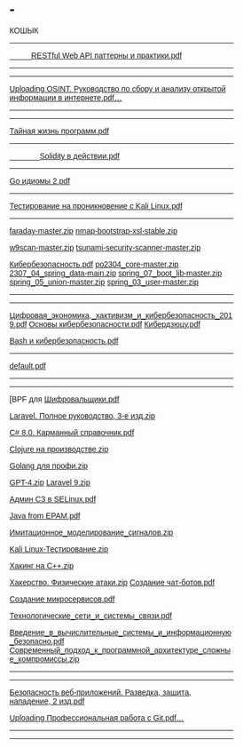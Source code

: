 
# -
КОШЫК
_____________________________________________________________________________
_____[RESTful Web API паттерны и практики.pdf](https://github.com/user-attachments/files/20273795/RESTful.Web.API.pdf)
________________________________________________
_____________________________________________________
[Uploading OSINT. Руководство по сбору и анализу открытой информации в интернете.pdf…]()

______________________________________________________
________________________________________________________
[Тайная жизнь программ.pdf](https://github.com/user-attachments/files/20163849/default.pdf)

____________________________________________________________
_______[Solidity в действии.pdf](https://github.com/user-attachments/files/20028465/Solidity.pdf)
________________________________________________________________
[Go идиомы 2.pdf](https://github.com/user-attachments/files/19526374/Go.2.pdf)
______________________________________________________________________
[Тестирование на проникновение с Kali Linux.pdf](https://github.com/user-attachments/files/19725909/Kali.Linux.pdf)

______________________________________________________________________


[faraday-master.zip](https://github.com/user-attachments/files/16760639/faraday-master.zip)
[nmap-bootstrap-xsl-stable.zip](https://github.com/user-attachments/files/16760638/nmap-bootstrap-xsl-stable.zip)

[w9scan-master.zip](https://github.com/user-attachments/files/16760629/w9scan-master.zip)
[tsunami-security-scanner-master.zip](https://github.com/user-attachments/files/16760628/tsunami-security-scanner-master.zip)



[Кибербезопасность.pdf](https://github.com/user-attachments/files/16918589/default.pdf)
[po2304_core-master.zip](https://github.com/user-attachments/files/16760051/po2304_core-master.zip)
[2307_04_spring_data-main.zip](https://github.com/user-attachments/files/16760050/2307_04_spring_data-main.zip)
[spring_07_boot_lib-master.zip](https://github.com/user-attachments/files/16760049/spring_07_boot_lib-master.zip)
[spring_05_union-master.zip](https://github.com/user-attachments/files/16760048/spring_05_union-master.zip)
[spring_03_user-master.zip](https://github.com/user-attachments/files/16760047/spring_03_user-master.zip)

______________________________________________________________________________________________
____________________________________________________________________________________________
[Цифровая_экономика,_хактивизм_и_кибербезопасность_2019.pdf](https://github.com/user-attachments/files/16918581/_._._._._2019.pdf)
[Основы кибербезопасности.pdf](https://github.com/user-attachments/files/16918582/default.pdf)
[Кибердзюцу.pdf](https://github.com/user-attachments/files/16918587/default.pdf)

[Bash и кибербезопасность.pdf](https://github.com/user-attachments/files/16918643/Bash.pdf)

__________________________________________________________

[default.pdf](https://github.com/user-attachments/files/19249410/default.pdf)




___________________________________________________________________
________________________________________________________________

[BPF для [Шифровальщики.pdf](https://github.com/user-attachments/files/17043016/default.pdf)

[Laravel. Полное руководство, 3-е изд.zip](https://github.com/user-attachments/files/17042998/Laravel.3-.zip)

[C# 8.0. Карманный справочник.pdf](https://github.com/user-attachments/files/17042919/C.8.0.pdf)

[Clojure на производстве.zip](https://github.com/user-attachments/files/17042924/Clojure.zip)

[Golang для профи.zip](https://github.com/user-attachments/files/17042926/Golang.zip)

[GPT-4.zip](https://github.com/user-attachments/files/17042929/GPT-4.zip)
[Laravel 9.zip](https://github.com/user-attachments/files/17042988/Laravel.9.zip)

[Админ СЗ в SELinux.pdf](https://github.com/user-attachments/files/17043005/SELinux.pdf)

[Java from EPAM.pdf](https://github.com/user-attachments/files/17042983/Java.from.EPAM.pdf)

[Имитационное_моделирование_сигналов.zip](https://github.com/user-attachments/files/17043010/_._.zip)

[Kali Linux-Тестирование.zip](https://github.com/user-attachments/files/17042986/Kali.Linux-.zip)

[Хакинг на С++.zip](https://github.com/user-attachments/files/17043019/%2B%2B.zip)

[Хакерство. Физические атаки.zip](https://github.com/user-attachments/files/17043025/default.zip)
[Создание чат-ботов.pdf](https://github.com/user-attachments/files/17043037/-.pdf)

[Создание микросервисов.pdf](https://github.com/user-attachments/files/17043041/default.pdf)

[Технологические_сети_и_системы_связи.pdf](https://github.com/user-attachments/files/17043033/_._._._.pdf)

[Введение_в_вычислительные_системы_и_информационную_безопасно.pdf](https://github.com/user-attachments/files/16918591/_._._._._._.pdf)
[Современный_подход_к_программной_архитектуре_сложные_компромиссы.zip](https://github.com/user-attachments/files/17043046/_._._._._._.zip)


____________________________________________________________________
_________________________________________________________________


[Безопасность веб-приложений. Разведка, защита, нападение, 2 изд.pdf](https://github.com/user-attachments/files/17231762/-.2.pdf)

[Uploading Профессиональная работа с Git.pdf…]()


_______________________________________________
__________________________________________

<!DOCTYPE html>
<html lang="ru">
<head>
    <meta charset="UTF-8">
    <meta name="viewport" content="width=device-width, initial-scale=1.0">
    <title>MyApp - Крутое мобильное приложение</title>
    <link rel="stylesheet" href="https://cdnjs.cloudflare.com/ajax/libs/font-awesome/6.0.0/css/all.min.css">
    <style>
        * {
            margin: 0;
            padding: 0;
            box-sizing: border-box;
            font-family: 'Arial', sans-serif;
        }
        
        body {
            color: #333;
            line-height: 1.6;
        }
        
        .container {
            width: 100%;
            max-width: 1200px;
            margin: 0 auto;
            padding: 0 20px;
        }
        
        /* Шапка */
        header {
            background: linear-gradient(135deg, #6e8efb, #a777e3);
            color: white;
            padding: 20px 0;
            position: fixed;
            width: 100%;
            top: 0;
            z-index: 1000;
        }
        
        .header-container {
            display: flex;
            justify-content: space-between;
            align-items: center;
        }
        
        .logo {
            font-size: 24px;
            font-weight: bold;
        }
        
        .logo span {
            color: #ffeb3b;
        }
        
        nav ul {
            display: flex;
            list-style: none;
        }
        
        nav ul li {
            margin-left: 20px;
        }
        
        nav ul li a {
            color: white;
            text-decoration: none;
            font-weight: 500;
            transition: 0.3s;
        }
        
        nav ul li a:hover {
            color: #ffeb3b;
        }
        
        .mobile-menu {
            display: none;
            font-size: 24px;
            cursor: pointer;
        }
        
        /* Герой-секция */
        .hero {
            background: linear-gradient(135deg, #6e8efb, #a777e3);
            color: white;
            padding: 150px 0 80px;
            text-align: center;
        }
        
        .hero h1 {
            font-size: 2.5rem;
            margin-bottom: 20px;
        }
        
        .hero p {
            font-size: 1.2rem;
            max-width: 700px;
            margin: 0 auto 30px;
        }
        
        .cta-button {
            display: inline-block;
            background-color: #ffeb3b;
            color: #333;
            padding: 12px 30px;
            border-radius: 30px;
            text-decoration: none;
            font-weight: bold;
            font-size: 1.1rem;
            transition: 0.3s;
            margin: 0 10px 20px;
        }
        
        .cta-button:hover {
            transform: translateY(-3px);
            box-shadow: 0 10px 20px rgba(0,0,0,0.2);
        }
        
        .app-screenshot {
            max-width: 300px;
            margin: 40px auto 0;
            display: block;
            border-radius: 20px;
            box-shadow: 0 15px 30px rgba(0,0,0,0.3);
        }
        
        /* О приложении */
        .about {
            padding: 80px 0;
            text-align: center;
        }
        
        .section-title {
            font-size: 2rem;
            margin-bottom: 50px;
            position: relative;
            display: inline-block;
        }
        
        .section-title:after {
            content: '';
            position: absolute;
            width: 50px;
            height: 3px;
            background: #6e8efb;
            bottom: -10px;
            left: 50%;
            transform: translateX(-50%);
        }
        
        .features {
            display: flex;
            flex-wrap: wrap;
            justify-content: center;
            gap: 30px;
            margin-top: 50px;
        }
        
        .feature {
            flex: 1 1 300px;
            max-width: 350px;
            padding: 30px;
            border-radius: 10px;
            box-shadow: 0 5px 15px rgba(0,0,0,0.1);
            transition: 0.3s;
        }
        
        .feature:hover {
            transform: translateY(-10px);
            box-shadow: 0 15px 30px rgba(0,0,0,0.2);
        }
        
        .feature-icon {
            font-size: 40px;
            color: #6e8efb;
            margin-bottom: 20px;
        }
        
        .feature h3 {
            margin-bottom: 15px;
            font-size: 1.3rem;
        }
        
        /* Демонстрация */
        .demo {
            background-color: #f9f9f9;
            padding: 80px 0;
            text-align: center;
        }
        
        .video-container {
            max-width: 800px;
            margin: 0 auto;
            border-radius: 10px;
            overflow: hidden;
            box-shadow: 0 15px 30px rgba(0,0,0,0.2);
        }
        
        .video-container iframe {
            width: 100%;
            height: 450px;
            border: none;
        }
        
        /* Галерея */
        .gallery {
            padding: 80px 0;
            text-align: center;
        }
        
        .screenshots {
            display: flex;
            flex-wrap: wrap;
            justify-content: center;
            gap: 20px;
            margin-top: 50px;
        }
        
        .screenshot {
            flex: 1 1 200px;
            max-width: 250px;
            border-radius: 10px;
            box-shadow: 0 5px 15px rgba(0,0,0,0.1);
            transition: 0.3s;
            cursor: pointer;
        }
        
        .screenshot:hover {
            transform: scale(1.05);
        }
        
        /* Отзывы */
        .testimonials {
            background-color: #f9f9f9;
            padding: 80px 0;
            text-align: center;
        }
        
        .reviews {
            display: flex;
            flex-wrap: wrap;
            justify-content: center;
            gap: 30px;
            margin-top: 50px;
        }
        
        .review {
            flex: 1 1 300px;
            max-width: 350px;
            padding: 30px;
            background: white;
            border-radius: 10px;
            box-shadow: 0 5px 15px rgba(0,0,0,0.1);
        }
        
        .reviewer {
            display: flex;
            align-items: center;
            margin-top: 20px;
        }
        
        .reviewer img {
            width: 50px;
            height: 50px;
            border-radius: 50%;
            object-fit: cover;
            margin-right: 15px;
        }
        
        /* Форма обратной связи */
        .contact {
            padding: 80px 0;
            text-align: center;
        }
        
        .contact-form {
            max-width: 600px;
            margin: 50px auto 0;
            padding: 30px;
            background: white;
            border-radius: 10px;
            box-shadow: 0 5px 15px rgba(0,0,0,0.1);
        }
        
        .form-group {
            margin-bottom: 20px;
            text-align: left;
        }
        
        .form-group label {
            display: block;
            margin-bottom: 5px;
            font-weight: 500;
        }
        
        .form-group input,
        .form-group textarea {
            width: 100%;
            padding: 12px;
            border: 1px solid #ddd;
            border-radius: 5px;
            font-size: 16px;
        }
        
        .form-group textarea {
            height: 150px;
            resize: vertical;
        }
        
        .submit-btn {
            background: linear-gradient(135deg, #6e8efb, #a777e3);
            color: white;
            border: none;
            padding: 12px 30px;
            border-radius: 30px;
            font-size: 1.1rem;
            font-weight: bold;
            cursor: pointer;
            transition: 0.3s;
        }
        
        .submit-btn:hover {
            transform: translateY(-3px);
            box-shadow: 0 10px 20px rgba(0,0,0,0.2);
        }
        
        /* Футер */
        footer {
            background: #333;
            color: white;
            padding: 50px 0 20px;
            text-align: center;
        }
        
        .footer-content {
            display: flex;
            flex-wrap: wrap;
            justify-content: space-around;
            margin-bottom: 30px;
        }
        
        .footer-section {
            flex: 1 1 300px;
            max-width: 350px;
            margin-bottom: 30px;
        }
        
        .footer-section h3 {
            margin-bottom: 20px;
            font-size: 1.3rem;
        }
        
        .social-icons {
            display: flex;
            justify-content: center;
            gap: 15px;
            margin-top: 20px;
        }
        
        .social-icons a {
            color: white;
            font-size: 20px;
            transition: 0.3s;
        }
        
        .social-icons a:hover {
            color: #6e8efb;
        }
        
        .copyright {
            border-top: 1px solid #444;
            padding-top: 20px;
            font-size: 0.9rem;
            color: #aaa;
        }
        
        /* Адаптивность */
        @media (max-width: 768px) {
            nav ul {
                display: none;
            }
            
            .mobile-menu {
                display: block;
            }
            
            .hero h1 {
                font-size: 2rem;
            }
            
            .hero p {
                font-size: 1rem;
            }
            
            .video-container iframe {
                height: 300px;
            }
        }
    </style>
</head>
<body>
    <!-- Шапка -->
    <header>
        <div class="container header-container">
            <div class="logo">My<span>App</span></div>
            <nav>
                <ul>
                    <li><a href="#about">О приложении</a></li>
                    <li><a href="#features">Преимущества</a></li>
                    <li><a href="#demo">Демо</a></li>
                    <li><a href="#gallery">Галерея</a></li>
                    <li><a href="#contact">Контакты</a></li>
                </ul>
            </nav>
            <div class="mobile-menu">
                <i class="fas fa-bars"></i>
            </div>
        </div>
    </header>

    <!-- Герой-секция -->
    <section class="hero">
        <div class="container">
            <h1>Мощное приложение для вашего бизнеса</h1>
            <p>Инновационное решение, которое поможет вам достигать большего каждый день. Просто, удобно, эффективно.</p>
            <a href="#" class="cta-button">Скачать сейчас</a>
            <a href="#" class="cta-button">Узнать больше</a>
            <img src="https://via.placeholder.com/300x600" alt="Скриншот приложения" class="app-screenshot">
        </div>
    </section>

    <!-- О приложении -->
    <section id="about" class="about">
        <div class="container">
            <h2 class="section-title">О нашем приложении</h2>
            <p>MyApp - это современное решение для управления вашими задачами, проектами и временем. Мы объединили все необходимые инструменты в одном удобном интерфейсе, чтобы вы могли сосредоточиться на действительно важных вещах.</p>
            
            <div class="features" id="features">
                <div class="feature">
                    <div class="feature-icon">
                        <i class="fas fa-bolt"></i>
                    </div>
                    <h3>Быстро</h3>
                    <p>Оптимизированный интерфейс и алгоритмы позволяют работать без задержек даже на слабых устройствах.</p>
                </div>
                
                <div class="feature">
                    <div class="feature-icon">
                        <i class="fas fa-lock"></i>
                    </div>
                    <h3>Безопасно</h3>
                    <p>Все ваши данные надежно защищены с помощью современного шифрования и регулярных обновлений.</p>
                </div>
                
                <div class="feature">
                    <div class="feature-icon">
                        <i class="fas fa-sync-alt"></i>
                    </div>
                    <h3>Синхронизация</h3>
                    <p>Работайте на нескольких устройствах одновременно - все изменения синхронизируются в реальном времени.</p>
                </div>
            </div>
        </div>
    </section>

    <!-- Демонстрация -->
    <section id="demo" class="demo">
        <div class="container">
            <h2 class="section-title">Как это работает</h2>
            <p>Посмотрите наше короткое видео, чтобы увидеть все возможности приложения в действии.</p>
            
            <div class="video-container">
                <iframe src="https://www.youtube.com/embed/dQw4w9WgXcQ" frameborder="0" allow="accelerometer; autoplay; clipboard-write; encrypted-media; gyroscope; picture-in-picture" allowfullscreen></iframe>
            </div>
        </div>
    </section>

    <!-- Галерея -->
    <section id="gallery" class="gallery">
        <div class="container">
            <h2 class="section-title">Галерея</h2>
            <p>Взгляните на интерфейс нашего приложения</p>
            
            <div class="screenshots">
                <img src="https://via.placeholder.com/250x500" alt="Скриншот 1" class="screenshot">
                <img src="https://via.placeholder.com/250x500" alt="Скриншот 2" class="screenshot">
                <img src="https://via.placeholder.com/250x500" alt="Скриншот 3" class="screenshot">
                <img src="https://via.placeholder.com/250x500" alt="Скриншот 4" class="screenshot">
            </div>
        </div>
    </section>

    <!-- Отзывы -->
    <section class="testimonials">
        <div class="container">
            <h2 class="section-title">Отзывы пользователей</h2>
            <p>Что говорят о нас наши клиенты</p>
            
            <div class="reviews">
                <div class="review">
                    <p>"Это приложение полностью изменило мой подход к работе. Теперь я успеваю в 2 раза больше за меньшее время!"</p>
                    <div class="reviewer">
                        <img src="https://randomuser.me/api/portraits/women/32.jpg" alt="Анна К.">
                        <div>
                            <h4>Анна К.</h4>
                            <p>Менеджер проектов</p>
                        </div>
                    </div>
                </div>
                
                <div class="review">
                    <p>"Простота использования и мощные функции - идеальное сочетание. Рекомендую всем предпринимателям."</p>
                    <div class="reviewer">
                        <img src="https://randomuser.me/api/portraits/men/45.jpg" alt="Иван П.">
                        <div>
                            <h4>Иван П.</h4>
                            <p>Владелец бизнеса</p>
                        </div>
                    </div>
                </div>
                
                <div class="review">
                    <p>"Лучшее приложение в своей категории. Техподдержка отвечает мгновенно, обновления выходят регулярно."</p>
                    <div class="reviewer">
                        <img src="https://randomuser.me/api/portraits/women/68.jpg" alt="Елена С.">
                        <div>
                            <h4>Елена С.</h4>
                            <p>Фрилансер</p>
                        </div>
                    </div>
                </div>
            </div>
        </div>
    </section>

    <!-- Форма обратной связи -->
    <section id="contact" class="contact">
        <div class="container">
            <h2 class="section-title">Свяжитесь с нами</h2>
            <p>Есть вопросы? Напишите нам, и мы обязательно ответим!</p>
            
            <form class="contact-form">
                <div class="form-group">
                    <label for="name">Ваше имя</label>
                    <input type="text" id="name" name="name" required>
                </div>
                
                <div class="form-group">
                    <label for="email">Email</label>
                    <input type="email" id="email" name="email" required>
                </div>
                
                <div class="form-group">
                    <label for="message">Сообщение</label>
                    <textarea id="message" name="message" required></textarea>
                </div>
                
                <button type="submit" class="submit-btn">Отправить</button>
            </form>
        </div>
    </section>

    <!-- Футер -->
    <footer>
        <div class="container">
            <div class="footer-content">
                <div class="footer-section">
                    <h3>MyApp</h3>
                    <p>Инновационное решение для вашего бизнеса и повседневных задач. Простота и эффективность в одном приложении.</p>
                </div>
                
                <div class="footer-section">
                    <h3>Контакты</h3>
                    <p><i class="fas fa-envelope"></i> info@myapp.com</p>
                    <p><i class="fas fa-phone"></i> +7 (123) 456-78-90</p>
                    <p><i class="fas fa-map-marker-alt"></i> Москва, ул. Примерная, 123</p>
                </div>
                
                <div class="footer-section">
                    <h3>Социальные сети</h3>
                    <div class="social-icons">
                        <a href="#"><i class="fab fa-vk"></i></a>
                        <a href="#"><i class="fab fa-telegram"></i></a>
                        <a href="#"><i class="fab fa-instagram"></i></a>
                        <a href="#"><i class="fab fa-youtube"></i></a>
                    </div>
                </div>
            </div>
            
            <div class="copyright">
                <p>&copy; 2023 MyApp. Все права защищены.</p>
            </div>
        </div>
    </footer>

    <script>
        // Мобильное меню
        document.querySelector('.mobile-menu').addEventListener('click', function() {
            document.querySelector('nav ul').style.display = 
                document.querySelector('nav ul').style.display === 'flex' ? 'none' : 'flex';
        });
        
        // Плавная прокрутка
        document.querySelectorAll('a[href^="#"]').forEach(anchor => {
            anchor.addEventListener('click', function (e) {
                e.preventDefault();
                
                document.querySelector(this.getAttribute('href')).scrollIntoView({
                    behavior: 'smooth'
                });
                
                // Скрываем меню после клика на мобильном устройстве
                if (window.innerWidth <= 768) {
                    document.querySelector('nav ul').style.display = 'none';
                }
            });
        });
    </script>
</body>
</html>
































